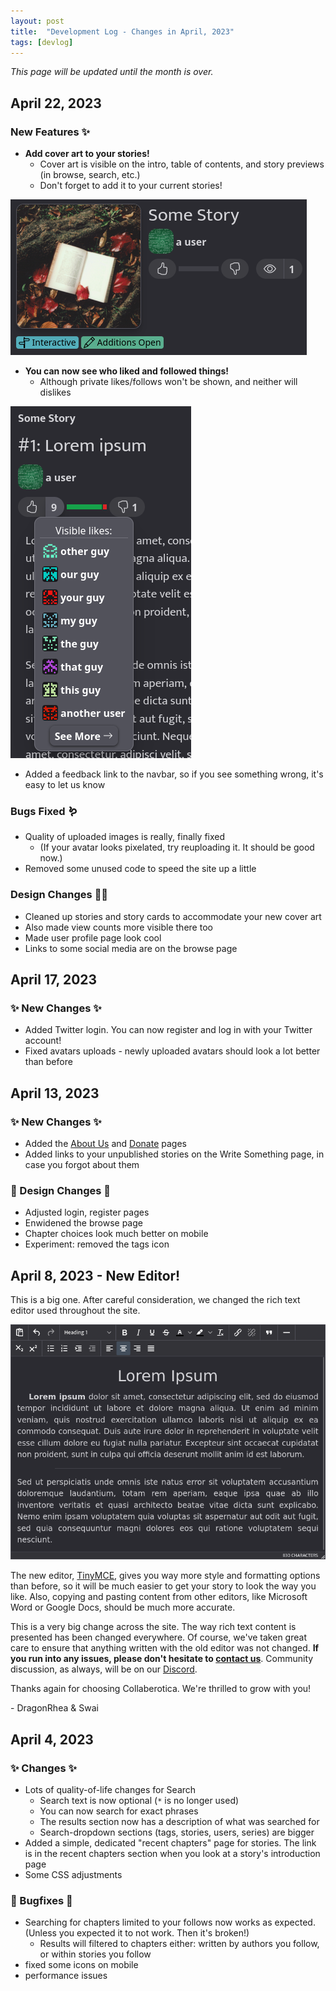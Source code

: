 ```yaml
---
layout: post
title:  "Development Log - Changes in April, 2023"
tags: [devlog]
---
```

_This page will be updated until the month is over._

## April 22, 2023


### New Features ✨ 

- <b>Add cover art to your stories!</b>
    - Cover art is visible on the intro, table of contents, and story previews (in browse, search, etc.)
    - Don't forget to add it to your current stories!

<img src="/assets/img/cov2.png" width="474">

- <b>You can now see who liked and followed things!</b>
    - Although private likes/follows won't be shown, and neither will dislikes

<img src="/assets/img/likes2.png" width="289">

 - Added a feedback link to the navbar, so if you see something wrong, it's easy to let us know

### Bugs Fixed 🪱 

- Quality of uploaded images is really, finally fixed 
    - (If your avatar looks pixelated, try reuploading it. It should be good now.)
- Removed some unused code to speed the site up a little

### Design Changes 👩‍🎨

- Cleaned up stories and story cards to accommodate your new cover art
- Also made view counts more visible there too
- Made user profile page look cool
- Links to some social media are on the browse page

## April 17, 2023

### ✨ New Changes ✨ 
- Added Twitter login. You can now register and log in with your Twitter account!
- Fixed avatars uploads - newly uploaded avatars should look a lot better than before


## April 13, 2023

### ✨ New Changes ✨ 
- Added the [About Us](https://collaberotica.org/about) and [Donate](https://collaberotica.org/donate) pages
- Added links to your unpublished stories on the Write Something page, in case you forgot about them

### 🌈 Design Changes 🌈
- Adjusted login, register pages
- Enwidened the browse page
- Chapter choices look much better on mobile
- Experiment: removed the tags icon

## April 8, 2023 - New Editor!

This is a big one. After careful consideration, we changed the rich text editor used throughout the site.

<img src="/assets/img/tinymce.png" width="700px" alt="editor after)">

The new editor, [TinyMCE](https://www.tiny.cloud/tinymce/), gives you way more style and formatting options than before, so it will be much easier to get your story to look the way you like. Also, copying and pasting content from other editors, like Microsoft Word or Google Docs, should be much more accurate.

This is a very big change across the site. The way rich text content is presented has been changed everywhere. Of course, we've taken great care to ensure that anything written with the old editor was not changed. **If you run into any issues, please don't hesitate to [contact us](https://collaberotica.org/tos/contact)**. 
Community discussion, as always, will be on our [Discord](https://collaberotica.org/discord).

Thanks again for choosing Collaberotica. We're thrilled to grow with you!

\- DragonRhea & Swai

## April 4, 2023
### ✨ Changes ✨ 
- Lots of quality-of-life changes for Search
    - Search text is now optional (`*` is no longer used)
    - You can now search for exact phrases
    - The results section now has a description of what was searched for
    - Search-dropdown sections (tags, stories, users, series) are bigger
- Added a simple, dedicated "recent chapters" page for stories. The link is in the recent chapters section when you look at a story's introduction page
- Some CSS adjustments

### 🐞 Bugfixes 🐞 

- Searching for chapters limited to your follows now works as expected. (Unless you expected it to not work. Then it's broken!)
    - Results will filtered to chapters either: written by authors you
      follow, or within stories you follow
- fixed some icons on mobile
- performance issues